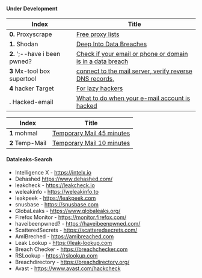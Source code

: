 #### Under Development

Index | Title
-- | --
**0.** Proxyscrape | [Free proxy lists](https://proxyscrape.com/free-proxy-list)
**1.** Shodan | [Deep Into Data Breaches](https://www.shodan.com/)
**2.** ';--have i been pwned? | [Check if your email or phone or domain is in a data breach](https://haveibeenpwned.com/)
**3** Mx-tool box supertool | [connect to the mail server, verify reverse DNS records, ](https://mxtoolbox.com/SuperTool.aspx)
**4** hacker Target | [For lazy hackers](https://hackertarget.com/)
**.** Hacked-email | [What to do when your e-mail account is hacked](https://www.hacked-email.com/)

Index | Title
-- | --
**1** mohmal | [Temporary Mail 45 minutes ](https://www.mohmal.com/en)
**2** Temp-Mail | [Temporary Mail 10 minutes ](https://temp-mail.org/en/)


#### Dataleaks-Search

- Intelligence X - https://intelx.io
- Dehashed https://www.dehashed.com/
- leakcheck - https://leakcheck.io
- weleakinfo - https://weleakinfo.to
- leakpeek - https://leakpeek.com
- snusbase - https://snusbase.com
- GlobaLeaks - https://www.globaleaks.org/
- Firefox Monitor - https://monitor.firefox.com/
- haveibeenpwned? - https://haveibeenpwned.com/
- ScatteredSecrets - https://scatteredsecrets.com/
- AmIBreched - https://amibreached.com
- Leak Lookup - https://leak-lookup.com
- Breach Checker - https://breachchecker.com
- RSLookup - https://rslookup.com
- Breachdirectory - https://breachdirectory.org/
- Avast - https://www.avast.com/hackcheck

